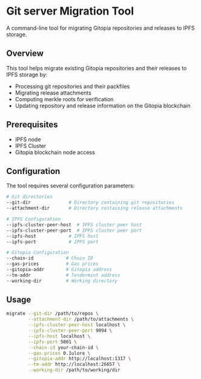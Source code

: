 # Git server Migration Tool

A command-line tool for migrating Gitopia repositories and releases to IPFS storage.

## Overview

This tool helps migrate existing Gitopia repositories and their releases to IPFS storage by:
- Processing git repositories and their packfiles
- Migrating release attachments
- Computing merkle roots for verification
- Updating repository and release information on the Gitopia blockchain

## Prerequisites

- IPFS node
- IPFS Cluster
- Gitopia blockchain node access

## Configuration

The tool requires several configuration parameters:

```bash
# Git directories
--git-dir              # Directory containing git repositories
--attachment-dir       # Directory containing release attachments

# IPFS Configuration
--ipfs-cluster-peer-host  # IPFS cluster peer host
--ipfs-cluster-peer-port  # IPFS cluster peer port
--ipfs-host            # IPFS host
--ipfs-port            # IPFS port

# Gitopia Configuration
--chain-id            # Chain ID
--gas-prices          # Gas prices
--gitopia-addr        # Gitopia address
--tm-addr             # Tendermint address
--working-dir         # Working directory
```

## Usage

```bash
migrate --git-dir /path/to/repos \
        --attachment-dir /path/to/attachments \
        --ipfs-cluster-peer-host localhost \
        --ipfs-cluster-peer-port 9094 \
        --ipfs-host localhost \
        --ipfs-port 5001 \
        --chain-id your-chain-id \
        --gas-prices 0.1ulore \
        --gitopia-addr http://localhost:1317 \
        --tm-addr http://localhost:26657 \
        --working-dir /path/to/working/dir
```
